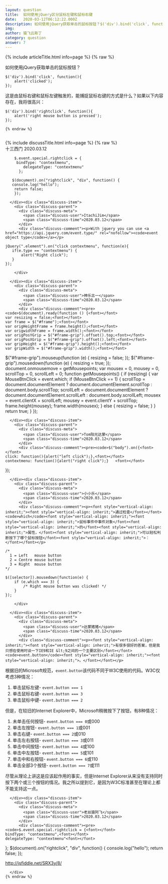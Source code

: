 ```yaml
---
layout: question
title:  如何使用jQuery区分鼠标左键和鼠标右键
date:   2020-03-12T06:12:22.000Z
description: 如何使用jQuery获取单击的鼠标按钮？$('div').bind('click', function(){    alert('clicked')...
img: 
author: 猿飞云斯丁
category: question
answer: 7
---
```

<div class="article-root">
  <div class="article">
    {% include articleTitle.html info=page %}
    {% raw %}
    <div class="article-content"><p><font style="vertical-align: inherit;"><font style="vertical-align: inherit;">如何使用jQuery获取单击的鼠标按钮？</font></font></p>

<pre><code>$('div').bind('click', function(){<font></font>
    alert('clicked');<font></font>
});<font></font>
</code></pre>

<p><font style="vertical-align: inherit;"><font style="vertical-align: inherit;">这是由鼠标右键和鼠标左键触发的，能捕捉鼠标右键的方式是什么？</font><font style="vertical-align: inherit;">如果以下内容存在，我将很高兴：</font></font></p>

<pre><code>$('div').bind('rightclick', function(){ <font></font>
    alert('right mouse button is pressed');<font></font>
});<font></font>
</code></pre></div>
    {% endraw %}
  </div>
  <p style="height: 0;width:0;overflow: hidden;"> 第977篇《如何使用jQuery区分鼠标左键和鼠标右键》来自Winter(https://github.com/aiyld/aiyld.github.io)的站点</p>
  <div class="discuss-wrapper">
    {% include discussTitle.html info=page %}
    {% raw %}
    <div class="discuss-item">
        <div class="discuss-parent">
          <div class="discuss-meta">
            <span class="discuss-user">十三西门</span>
            <span class="discuss-time">2020.03.12</span>
          </div>
          <div class="discuss-comment"><pre><code>    $.event.special.rightclick = {<font></font>
     bindType: "contextmenu",<font></font>
        delegateType: "contextmenu"<font></font>
      };<font></font>
<font></font>
   $(document).on("rightclick", "div", function() {<font></font>
   console.log("hello");<font></font>
    return false;<font></font>
    });<font></font>
</code></pre></div>
        </div>
        
      </div><div class="discuss-item">
        <div class="discuss-parent">
          <div class="discuss-meta">
            <span class="discuss-user">ItachiJim</span>
            <span class="discuss-time">2020.03.12</span>
          </div>
          <div class="discuss-comment"><p>With jquery you can use <a href="https://api.jquery.com/event.type/" rel="nofollow"><code>event object type</code></a></p>

<pre><code>jQuery(".element").on("click contextmenu", function(e){<font></font>
   if(e.type == "contextmenu") {<font></font>
       alert("Right click");<font></font>
   }<font></font>
});<font></font>
</code></pre></div>
        </div>
        
      </div><div class="discuss-item">
        <div class="discuss-parent">
          <div class="discuss-meta">
            <span class="discuss-user">神乐古一</span>
            <span class="discuss-time">2020.03.12</span>
          </div>
          <div class="discuss-comment"><pre><code>$(document).ready(function () {<font></font>
    var resizing = false;<font></font>
    var frame = $("#frame");<font></font>
    var origHeightFrame = frame.height();<font></font>
    var origwidthFrame = frame.width();<font></font>
    var origPosYGrip = $("#frame-grip").offset().top;<font></font>
    var origPosXGrip = $("#frame-grip").offset().left;<font></font>
    var gripHeight = $("#frame-grip").height();<font></font>
    var gripWidth = $("#frame-grip").width();<font></font>
<font></font>
    $("#frame-grip").mouseup(function (e) {<font></font>
        resizing = false;<font></font>
    });<font></font>
<font></font>
    $("#frame-grip").mousedown(function (e) {<font></font>
        resizing = true;<font></font>
    });<font></font>
    document.onmousemove = getMousepoints;<font></font>
    var mousex = 0, mousey = 0, scrollTop = 0, scrollLeft = 0;<font></font>
    function getMousepoints() {<font></font>
        if (resizing) {<font></font>
            var MouseBtnClick = event.which;<font></font>
            if (MouseBtnClick == 1) {<font></font>
                scrollTop = document.documentElement ? document.documentElement.scrollTop : document.body.scrollTop;<font></font>
                scrollLeft = document.documentElement ? document.documentElement.scrollLeft : document.body.scrollLeft;<font></font>
                mousex = event.clientX + scrollLeft;<font></font>
                mousey = event.clientY + scrollTop;<font></font>
<font></font>
                frame.height(mousey);<font></font>
                frame.width(mousex);<font></font>
            }<font></font>
            else {<font></font>
                resizing = false;<font></font>
            }<font></font>
        }<font></font>
        return true;<font></font>
<font></font>
    }<font></font>
<font></font>
<font></font>
});<font></font>
</code></pre></div>
        </div>
        
      </div><div class="discuss-item">
        <div class="discuss-parent">
          <div class="discuss-meta">
            <span class="discuss-user">Tom阳光达蒙</span>
            <span class="discuss-time">2020.03.12</span>
          </div>
          <div class="discuss-comment"><pre><code>$("body").on({<font></font>
    click: function(){alert("left click");},<font></font>
    contextmenu: function(){alert("right click");}   <font></font>
});<font></font>
</code></pre></div>
        </div>
        
      </div><div class="discuss-item">
        <div class="discuss-parent">
          <div class="discuss-meta">
            <span class="discuss-user">小小乐</span>
            <span class="discuss-time">2020.03.12</span>
          </div>
          <div class="discuss-comment"><p><font style="vertical-align: inherit;"><font style="vertical-align: inherit;">通过检查</font></font><code>which</code><font style="vertical-align: inherit;"><font style="vertical-align: inherit;">鼠标事件中事件对象</font><font style="vertical-align: inherit;">的</font><font style="vertical-align: inherit;">属性，</font><font style="vertical-align: inherit;">可以轻松判断按下了哪个鼠标按钮</font><font style="vertical-align: inherit;">：</font></font></p>

<pre><code>/*<font></font>
  1 = Left   mouse button<font></font>
  2 = Centre mouse button<font></font>
  3 = Right  mouse button<font></font>
*/<font></font>
<font></font>
$([selector]).mousedown(function(e) {<font></font>
    if (e.which === 3) {<font></font>
        /* Right mouse button was clicked! */<font></font>
    }<font></font>
});<font></font>
</code></pre></div>
        </div>
        
      </div><div class="discuss-item">
        <div class="discuss-parent">
          <div class="discuss-meta">
            <span class="discuss-user">达蒙猪猪</span>
            <span class="discuss-time">2020.03.12</span>
          </div>
          <div class="discuss-comment"><p><font style="vertical-align: inherit;"><font style="vertical-align: inherit;">有很多很好的答案，但是我只想在使用时谈一下IE9和IE &lt;9之间的一个主要区别</font></font><code>event.button</code><font style="vertical-align: inherit;"><font style="vertical-align: inherit;">。</font></font></p>

<p><font style="vertical-align: inherit;"><font style="vertical-align: inherit;">根据旧的Microsoft规范，</font></font><code>event.button</code><font style="vertical-align: inherit;"><font style="vertical-align: inherit;">该代码不同于W3C使用的代码。</font><font style="vertical-align: inherit;">W3C仅考虑3种情况：</font></font></p>

<ol>
<li><font style="vertical-align: inherit;"><font style="vertical-align: inherit;">单击鼠标左键- </font></font><code>event.button === 1</code></li>
<li><font style="vertical-align: inherit;"><font style="vertical-align: inherit;">单击鼠标右键- </font></font><code>event.button === 3</code></li>
<li><font style="vertical-align: inherit;"><font style="vertical-align: inherit;">单击鼠标中键- </font></font><code>event.button === 2</code></li>
</ol>

<p><font style="vertical-align: inherit;"><font style="vertical-align: inherit;">但是，在较旧的Internet Explorer中，Microsoft稍微按下了按钮，有8种情况：</font></font></p>

<ol>
<li><font style="vertical-align: inherit;"><font style="vertical-align: inherit;">未单击任何按钮- </font></font><code>event.button === 0</code><font style="vertical-align: inherit;"><font style="vertical-align: inherit;">或000</font></font></li>
<li><font style="vertical-align: inherit;"><font style="vertical-align: inherit;">单击左按钮- </font></font><code>event.button === 1</code><font style="vertical-align: inherit;"><font style="vertical-align: inherit;">或001</font></font></li>
<li><font style="vertical-align: inherit;"><font style="vertical-align: inherit;">单击右键- </font></font><code>event.button === 2</code><font style="vertical-align: inherit;"><font style="vertical-align: inherit;">或010</font></font></li>
<li><font style="vertical-align: inherit;"><font style="vertical-align: inherit;">单击左右按钮- </font></font><code>event.button === 3</code><font style="vertical-align: inherit;"><font style="vertical-align: inherit;">或011</font></font></li>
<li><font style="vertical-align: inherit;"><font style="vertical-align: inherit;">单击中间按钮- </font></font><code>event.button === 4</code><font style="vertical-align: inherit;"><font style="vertical-align: inherit;">或100</font></font></li>
<li><font style="vertical-align: inherit;"><font style="vertical-align: inherit;">单击中左按钮- </font></font><code>event.button === 5</code><font style="vertical-align: inherit;"><font style="vertical-align: inherit;">或101</font></font></li>
<li><font style="vertical-align: inherit;"><font style="vertical-align: inherit;">单击中和右按钮- </font></font><code>event.button === 6</code><font style="vertical-align: inherit;"><font style="vertical-align: inherit;">或110</font></font></li>
<li><font style="vertical-align: inherit;"><font style="vertical-align: inherit;">单击全部3个按钮- </font></font><code>event.button === 7</code><font style="vertical-align: inherit;"><font style="vertical-align: inherit;">或111</font></font></li>
</ol>

<p><font style="vertical-align: inherit;"><font style="vertical-align: inherit;">尽管从理论上讲这是应该起作用的事实，但是Internet Explorer从来没有支持同时按下两个或三个按钮的情况。</font><font style="vertical-align: inherit;">我之所以提到它，是因为W3C标准甚至在理论上都不能支持这一点。</font></font></p></div>
        </div>
        
      </div><div class="discuss-item">
        <div class="discuss-parent">
          <div class="discuss-meta">
            <span class="discuss-user">老丝猿阿飞</span>
            <span class="discuss-time">2020.03.12</span>
          </div>
          <div class="discuss-comment"><pre><code>$.event.special.rightclick = {<font></font>
    bindType: "contextmenu",<font></font>
    delegateType: "contextmenu"<font></font>
};<font></font>
<font></font>
$(document).on("rightclick", "div", function() {<font></font>
    console.log("hello");<font></font>
    return false;<font></font>
});<font></font>
</code></pre>

<p><a href="http://jsfiddle.net/SRX3y/8/" rel="noreferrer"><font style="vertical-align: inherit;"><font style="vertical-align: inherit;">http://jsfiddle.net/SRX3y/8/</font></font></a></p></div>
        </div>
        
      </div>
    {% endraw %}
  </div>
<div>
